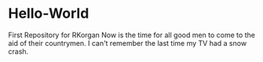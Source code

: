 Hello-World
===========

First Repository for RKorgan
Now is the time for all good men to come to the aid of their countrymen.
I can't remember the last time my TV had a snow crash.
